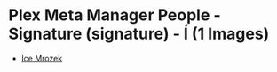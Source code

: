 # Plex Meta Manager People - Signature (signature) - Í (1 Images)

* [Íce Mrozek](https://raw.githubusercontent.com/meisnate12/Plex-Meta-Manager-People-signature/master/Í/Images/%C3%8Dce%20Mrozek.jpg)